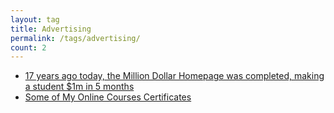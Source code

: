 ```yaml
---
layout: tag
title: Advertising
permalink: /tags/advertising/
count: 2
---
```


- [17 years ago today, the Million Dollar Homepage was completed, making a student $1m in 5 months](https://history.jakelee.co.uk/million-dollar-homepage/)
- [Some of My Online Courses Certificates](https://samirpaulb.github.io/blog-jekyll/posts/some-of-my-online-courses-certificates/)
